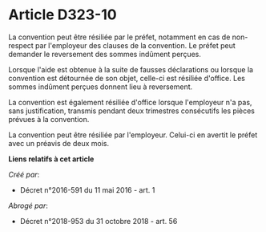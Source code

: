 # Article D323-10

La convention peut être résiliée par le préfet, notamment en cas de non-respect par l'employeur des clauses de la convention.
Le préfet peut demander le reversement des sommes indûment perçues. 

Lorsque l'aide est obtenue à la suite de fausses déclarations ou lorsque la convention est détournée de son objet, celle-ci
est résiliée d'office. Les sommes indûment perçues donnent lieu à reversement. 

La convention est également résiliée d'office lorsque l'employeur n'a pas, sans justification, transmis pendant deux
trimestres consécutifs les pièces prévues à la convention. 

La convention peut être résiliée par l'employeur. Celui-ci en avertit le préfet avec un préavis de deux mois.

**Liens relatifs à cet article**

_Créé par_:

  - Décret n°2016-591 du 11 mai 2016 - art. 1

_Abrogé par_:

  - Décret n°2018-953 du 31 octobre 2018 - art. 56

